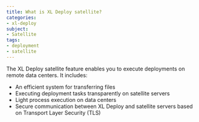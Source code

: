 ```yaml
---
title: What is XL Deploy satellite?
categories:
- xl-deploy
subject:
- Satellite
tags:
- deployment
- satellite
---
```


The XL Deploy satellite feature enables you to execute deployments on remote data centers. It includes:

* An efficient system for transferring files
* Executing deployment tasks transparently on satellite servers
* Light process execution on data centers
* Secure communication between XL Deploy and satellite servers based on Transport Layer Security (TLS)

